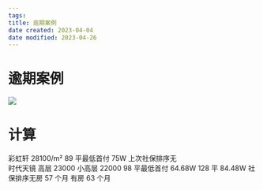 ```yaml
---
tags:
title: 逾期案例
date created: 2023-04-04
date modified: 2023-04-26
---
```


# 逾期案例

![](https://chelsechen-img.oss-cn-hangzhou.aliyuncs.com/20211210101702.png)

# 计算

彩虹轩 28100/m² 89 平最低首付 75W 上次社保排序无  
时代天镜 高层 23000 小高层 22000 98 平最低首付 64.68W 128 平 84.48W 社保排序无房 57 个月 有房 63 个月
